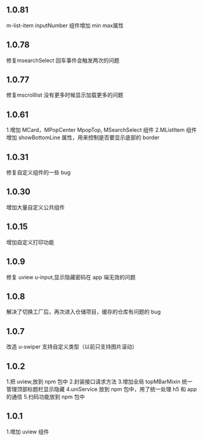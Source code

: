 ## 1.0.81
m-list-item inputNumber 组件增加 min max属性
## 1.0.78
修复msearchSelect 回车事件会触发两次的问题
## 1.0.77
修复mscrolllist 没有更多时候显示加载更多的问题

## 1.0.61

1.增加 MCard，MPopCenter MpopTop, MSearchSelect 组件
2.MListItem 组件增加 showBottomLine 属性，用来控制是否要显示底部的 border

## 1.0.31

修复自定义组件的一些 bug

## 1.0.30

增加大量自定义公共组件

## 1.0.15

增加自定义打印功能

## 1.0.9

修复 uview u-input,显示隐藏密码在 app 端无效的问题

## 1.0.8

解决了切换工厂后，再次进入仓储项目，缓存的仓库有问题的 bug

## 1.0.7

改造 u-swiper 支持自定义类型（以前只支持图片滚动）

## 1.0.2

1.把 uview,放到 npm 包中 2.封装接口请求方法 3.增加全局 topMBarMixin 统一管理顶部标题栏显示隐藏
4.uniService 放到 npm 包中，用了统一处理 h5 和 app 的通信 5.扫码功能放到 npm 包中

## 1.0.1

1.增加 uview 组件
